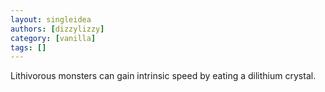 ```yaml
---
layout: singleidea
authors: [dizzylizzy]
category: [vanilla]
tags: []
---
```

Lithivorous monsters can gain intrinsic speed by eating a dilithium crystal.
